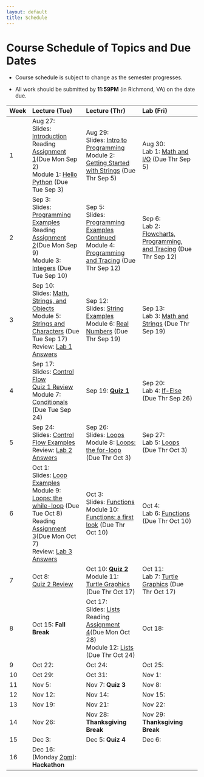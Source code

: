 ```yaml
---
layout: default
title: Schedule
---
```


# Course Schedule of Topics and Due Dates

* Course schedule is subject to change as the semester progresses. 

* All work should be submitted by **11:59PM** (in Richmond, VA) on the date due.

| Week | Lecture (Tue)                              | Lecture (Thr)                                 | Lab (Fri)                                        |
| :--- | :---                                       | :---                                          | :---                                                  |
| 1    | Aug 27:  <br />Slides: [Introduction](lectures/Lecture1_CS105.pdf)<br />Reading [Assignment 1](reading/1)(Due Mon Sep 2)<br /> Module 1: [Hello Python](module/1) (Due Tue Sep 3)               | Aug 29:  <br />Slides: [Intro to Programming](lectures/Lecture2_CS105.pdf) <br /> Module 2: [Getting Started with Strings](module/2) (Due Thr Sep 5)                                  | Aug 30:   <br />Lab 1: [Math and I/O](lab/1) (Due Thr Sep 5)                |
| 2    | Sep  3: <br />Slides: [Programming Examples](lectures/Lecture3_CS105.pdf)<br />Reading [Assignment 2](reading/2)(Due Mon Sep 9)<br /> Module 3: [Integers](module/3) (Due Tue Sep 10)    | Sep  5:    <br />Slides: [Programming Examples Continued](lectures/Lecture4_CS105.pdf)<br /> Module 4: [Programming and Tracing](module/4) (Due Thr Sep 12)  | Sep  6: <br />Lab 2: [Flowcharts, Programming, and Tracing](lab/2) (Due Thr Sep 12)         |
| 3    | Sep 10: <br />Slides: [Math, Strings, and Objects](lectures/Lecture5_CS105.pdf) <br /> Module 5: [Strings and Characters](module/5) (Due Tue Sep 17)  <br />Review: [Lab 1 Answers](lab/70541802) | Sep 12: <br />Slides: [String Examples](lectures/Lecture6_CS105.pdf) <br /> Module 6: [Real Numbers](module/6) (Due Thr Sep 19)     | Sep 13: <br />Lab 3: [Math and Strings](lab/3) (Due Thr Sep 19)         |
| 4    | Sep 17: <br />Slides: [Control Flow](lectures/Lecture7_CS105.pdf)<br />[Quiz 1 Review](/lecture/q1)  <br />Module 7: [Conditionals](module/7) (Due Tue Sep 24) | Sep 19: [**Quiz 1**](quiz/1)      | Sep 20:  <br />Lab 4: [If-Else](lab/4) (Due Thr Sep 26) |
| 5    | Sep 24: <br />Slides: [Control Flow Examples](lectures/Lecture8_CS105.pdf) <br />Review: [Lab 2 Answers](lab/49430217)   | Sep 26: <br />Slides: [Loops](lectures/Lecture9_CS105.pdf) <br />Module 8: [Loops: the for-loop](module/8) (Due Thr Oct 3)    | Sep 27: <br />Lab 5: [Loops](lab/5) (Due Thr Oct 3)          |
| 6    | Oct  1: <br />Slides: [Loop Examples](lectures/Lecture10_CS105.pdf) <br />Module 9: [Loops: the while-loop](module/9) (Due Tue Oct 8) <br />Reading [Assignment 3](reading/3)(Due Mon Oct 7) <br />Review: [Lab 3 Answers](lab/84727923)     | Oct  3: <br />Slides: [Functions](lectures/Lecture11_CS105.pdf) <br />Module 10: [Functions: a first look](module/10) (Due Thr Oct 10) | Oct  4: <br />Lab 6: [Functions](lab/6) (Due Thr Oct 10)         |
| 7    | Oct  8:<br />[Quiz 2 Review](/lecture/q2)     | Oct 10: [**Quiz 2**](quiz/2)  <br />Module 11: [Turtle Graphics](module/11) (Due Thr Oct 17)   | Oct 11: <br />Lab 7: [Turtle Graphics](lab/7) (Due Thr Oct 17)         |
| 8    | Oct 15: **Fall Break**     | Oct 17: <br />Slides: [Lists](lectures/Lecture15_CS105.pdf)<br />Reading [Assignment 4](reading/4)(Due Mon Oct 28)<br />Module 12: [Lists](module/12) (Due Thr Oct 24)     | Oct 18:          |
| 9    | Oct 22:     | Oct 24:      | Oct 25:          |
| 10   | Oct 29:     | Oct 31:      | Nov  1:          |
| 11   | Nov  5:     | Nov  7: **Quiz 3**     | Nov  8:          |
| 12   | Nov 12:     | Nov 14:      | Nov 15:          |
| 13   | Nov 19:     | Nov 21:      | Nov 22:          |
| 14   | Nov 26:     | Nov 28: **Thanksgiving Break**      | Nov 29: **Thanksgiving Break**         |
| 15   | Dec  3:     | Dec  5: **Quiz 4**      | Dec  6:          |
| 16   | Dec 16: (Monday <u>2pm</u>):<br /> **Hackathon**     |             |                        |










